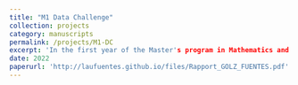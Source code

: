 ```yaml
---
title: "M1 Data Challenge"
collection: projects
category: manuscripts
permalink: /projects/M1-DC
excerpt: 'In the first year of the Master's program in Mathematics and Artificial Intelligence, we worked on a predictive modeling project. The goal was to create a model that could predict daily energy consumption in France during the COVID-19 period, using a database that has been collecting information since 2012. You can find attached the report resulting from our work.'
date: 2022
paperurl: 'http://laufuentes.github.io/files/Rapport_GOLZ_FUENTES.pdf'
---
```

